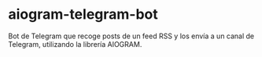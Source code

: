 # aiogram-telegram-bot
Bot de Telegram que recoge posts de un feed RSS y los envía a un canal de Telegram, utilizando la librería AIOGRAM.
